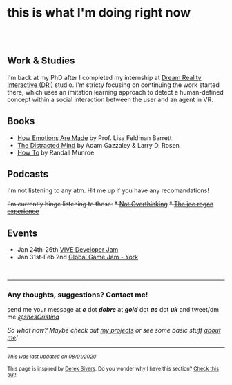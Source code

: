 # **this is what I'm doing right now**
<br><br>
## Work & Studies

I'm back at my PhD after I completed my internship at [Dream Reality Interactive (DRi)](https://www.dreamrealityinteractive.com/) studio. I'm stricty focusing on continuing the work started there, which uses an imitation learning approach to detect a human-defined concept within a social interaction between the user and an agent in VR.

## Books
* [How Emotions Are Made](https://www.amazon.co.uk/How-Emotions-Are-Made-Secret/dp/0544133315) by Prof. Lisa Feldman Barrett
* [The Distracted Mind](https://www.amazon.co.uk/Distracted-Mind-Ancient-Brains-High-Tech/dp/0262034948) by Adam Gazzaley & Larry D. Rosen
* [How To](https://www.amazon.co.uk/How-Randall-Munroe/dp/1473680328) by Randall Munroe


## Podcasts
I'm not listening to any atm. Hit me up if you have any recomandations! 

~~I'm currently binge listening to these:~~
~~* [Not Overthinking](https://notoverthinking.transistor.fm/)~~
~~* [The joe rogan experience](http://podcasts.joerogan.net/)~~


## Events 

* Jan 24th-26th [VIVE Developer Jam](https://www.eventbrite.com/e/vive-developer-jam-london-registration-84737459021)
* Jan 31st-Feb 2nd [Global Game Jam - York](https://globalgamejam.org/2020/jam-sites/university-york-ggj20)

<br>

---

### Any thoughts, suggestions? Contact me!
send me your message at ***c*** dot ***dobre*** at ***gold*** dot ***ac*** dot ***uk*** 
and tweet/dm me *[@shesCristina](https://twitter.com/shesCristina)*

*So what now? Maybe check out [my projects](https://cristinadobre.github.io/projects.html) or see some basic stuff [about me](https://cristinadobre.github.io/)!*


---

<sup>*This was last updated on 08/01/2020*<sup>

<sup>This page is inspired by [Derek Sivers](https://sivers.org/).  Do you wonder why I have this section?  [Check this out](https://nownownow.com/about)!<sup>

